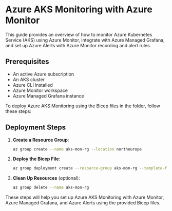 # Azure AKS Monitoring with Azure Monitor

This guide provides an overview of how to monitor Azure Kubernetes Service (AKS) using Azure Monitor, integrate with Azure Managed Grafana, and set up Azure Alerts with Azure Monitor recording and alert rules.

## Prerequisites

- An active Azure subscription
- An AKS cluster
- Azure CLI installed
- Azure Monitor workspace
- Azure Managed Grafana instance

To deploy Azure AKS Monitoring using the Bicep files in the folder, follow these steps:

## Deployment Steps

1. **Create a Resource Group**:
   ```sh
   az group create --name aks-mon-rg --location northeurope
   ```

2. **Deploy the Bicep File**:
   ```sh
   az group deployment create --resource-group aks-mon-rg --template-file aks-monitoring.bicep --parameters location=northeurope name=aks-mon-cluster
   ```

3. **Clean Up Resources** (optional):
   ```sh
   az group delete --name aks-mon-rg
   ```

These steps will help you set up Azure AKS Monitoring with Azure Monitor, Azure Managed Grafana, and Azure Alerts using the provided Bicep files.